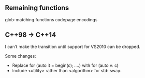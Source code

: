 Remaining functions
-------------------
glob-matching functions
codepage encodings

C++98 -> C++14
--------------
I can't make the transition until support for VS2010 can be dropped.

Some changes:
* Replace for (auto it = begin(c); ....) with for (auto v: c)
* Include \<utility\> rather than \<algorithm\> for std::swap.